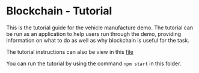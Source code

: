 # Blockchain - Tutorial

This is the tutorial guide for the vehicle manufacture demo. The tutorial can be run as an application to help users run through the demo, providing information on what to do as well as why blockchain is useful for the task. 

The tutorial instructions can also be view in this [file](tutorial.md)

You can run the tutorial by using the command `npm start` in this folder.